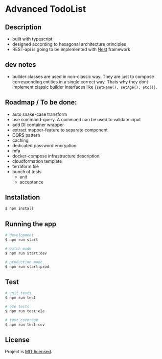 # Advanced TodoList

## Description

- built with typescript
- designed according to hexagonal architecture principles
- REST-api is going to be implemented with [Nest](https://github.com/nestjs/nest) framework

## dev notes
- builder classes are used in non-classic way. They are just to compose corresponding entities in a single correct way. Thats why they dont implement classic builder interfaces like ```{setName(), setAge(), etc()}```.

## Roadmap / To be done:
- auto snake-case transform
- use command-query. A command can be used to validate input
- add DI container wrapper
- extract mapper-feature to separate component
- CQRS pattern
- caching
- dedicated password encryption
- mfa
- docker-compose infrastructure description
- cloudformation template
- terraform file
- bunch of tests
  - unit
  - acceptance

## Installation

```bash
$ npm install
```

## Running the app

```bash
# development
$ npm run start

# watch mode
$ npm run start:dev

# production mode
$ npm run start:prod
```

## Test

```bash
# unit tests
$ npm run test

# e2e tests
$ npm run test:e2e

# test coverage
$ npm run test:cov
```

## License

Project is [MIT licensed](LICENSE).

